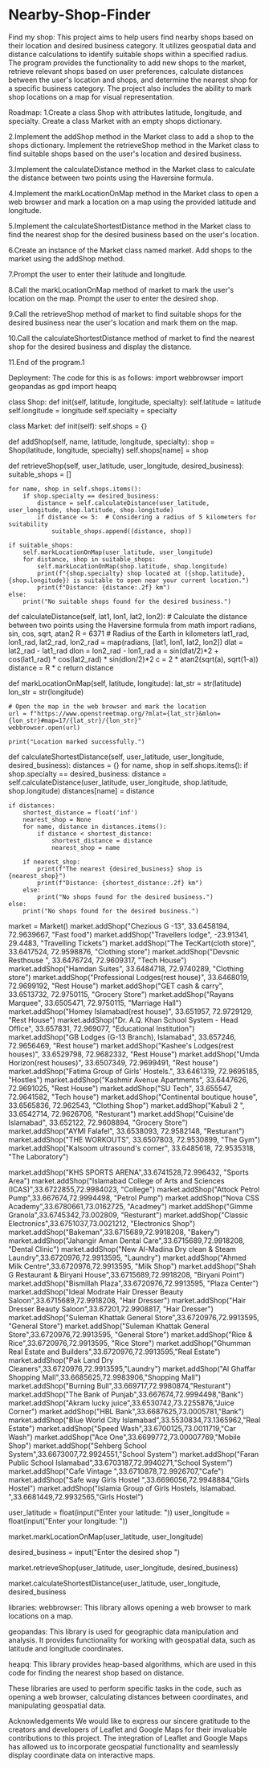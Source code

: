 # Nearby-Shop-Finder
 Find my shop:
This project aims to help users find nearby shops based on their location and desired business category. It utilizes geospatial data and distance calculations to identify suitable shops within a specified radius. The program provides the functionality to add new shops to the market, retrieve relevant shops based on user preferences, calculate distances between the user's location and shops, and determine the nearest shop for a specific business category. The project also includes the ability to mark shop locations on a map for visual representation.

Roadmap:
1.Create a class Shop with attributes latitude, longitude, and specialty. Create a class Market with an empty shops dictionary.

2.Implement the addShop method in the Market class to add a shop to the shops dictionary. Implement the retrieveShop method in the Market class to find suitable shops based on the user's location and desired business.

3.Implement the calculateDistance method in the Market class to calculate the distance between two points using the Haversine formula.

4.Implement the markLocationOnMap method in the Market class to open a web browser and mark a location on a map using the provided latitude and longitude.

5.Implement the calculateShortestDistance method in the Market class to find the nearest shop for the desired business based on the user's location.

6.Create an instance of the Market class named market. Add shops to the market using the addShop method.

7.Prompt the user to enter their latitude and longitude.

8.Call the markLocationOnMap method of market to mark the user's location on the map. Prompt the user to enter the desired shop.

9.Call the retrieveShop method of market to find suitable shops for the desired business near the user's location and mark them on the map.

10.Call the calculateShortestDistance method of market to find the nearest shop for the desired business and display the distance.

11.End of the program.1

Deployment:
The code for this is as follows: import webbrowser import geopandas as gpd import heapq

class Shop: def init(self, latitude, longitude, specialty): self.latitude = latitude self.longitude = longitude self.specialty = specialty

class Market: def init(self): self.shops = {}

def addShop(self, name, latitude, longitude, specialty):
    shop = Shop(latitude, longitude, specialty)
    self.shops[name] = shop

def retrieveShop(self, user_latitude, user_longitude, desired_business):
    suitable_shops = []

    for name, shop in self.shops.items():
        if shop.specialty == desired_business:
            distance = self.calculateDistance(user_latitude, user_longitude, shop.latitude, shop.longitude)
            if distance <= 5:  # Considering a radius of 5 kilometers for suitability
                suitable_shops.append((distance, shop))

    if suitable_shops:
        self.markLocationOnMap(user_latitude, user_longitude)
        for distance, shop in suitable_shops:
            self.markLocationOnMap(shop.latitude, shop.longitude)
            print(f"{shop.specialty} shop located at ({shop.latitude}, {shop.longitude}) is suitable to open near your current location.")
            print(f"Distance: {distance:.2f} km")
    else:
        print("No suitable shops found for the desired business.")

def calculateDistance(self, lat1, lon1, lat2, lon2):
    # Calculate the distance between two points using the Haversine formula
    from math import radians, sin, cos, sqrt, atan2
    R = 6371  # Radius of the Earth in kilometers
    lat1_rad, lon1_rad, lat2_rad, lon2_rad = map(radians, [lat1, lon1, lat2, lon2])
    dlat = lat2_rad - lat1_rad
    dlon = lon2_rad - lon1_rad
    a = sin(dlat/2)*2 + cos(lat1_rad) * cos(lat2_rad) * sin(dlon/2)*2
    c = 2 * atan2(sqrt(a), sqrt(1-a))
    distance = R * c
    return distance

def markLocationOnMap(self, latitude, longitude):
    lat_str = str(latitude)
    lon_str = str(longitude)

    # Open the map in the web browser and mark the location
    url = f"https://www.openstreetmap.org/?mlat={lat_str}&mlon={lon_str}#map=17/{lat_str}/{lon_str}"
    webbrowser.open(url)

    print("Location marked successfully.")

def calculateShortestDistance(self, user_latitude, user_longitude, desired_business):
    distances = {}
    for name, shop in self.shops.items():
        if shop.specialty == desired_business:
            distance = self.calculateDistance(user_latitude, user_longitude, shop.latitude, shop.longitude)
            distances[name] = distance

    if distances:
        shortest_distance = float('inf')
        nearest_shop = None
        for name, distance in distances.items():
            if distance < shortest_distance:
                shortest_distance = distance
                nearest_shop = name

        if nearest_shop:
            print(f"The nearest {desired_business} shop is {nearest_shop}")
            print(f"Distance: {shortest_distance:.2f} km")
        else:
            print("No shops found for the desired business.")
    else:
        print("No shops found for the desired business.")
market = Market() market.addShop("Chezious G -13", 33.6458194, 72.9639667, "Fast food") market.addShop("Travellers lodge", -23.91341, 29.4483, "Travelling Tickets") market.addShop("The TecKart(cloth store)", 33.6417524, 72.9598876, "Clothing store") market.addShop("Devsnic Resthouse ", 33.6476724, 72.9609317, "Tech House") market.addShop("Hamdan Suites", 33.6484718, 72.9740289, "Clothing store") market.addShop("Professional Lodges(rest house)", 33.6468019, 72.9699192, "Rest House") market.addShop("GET cash & carry", 33.6513732, 72.9750115, "Grocery Store") market.addShop("Rayans Marquee", 33.6505471, 72.9750115, "Marriage Hall") market.addShop("Homey Islamabad(rest house)", 33.651957, 72.9729129, "Rest House") market.addShop("Dr. A.Q. Khan School System - Head Office", 33.657831, 72.969077, "Educational Institution") market.addShop("GB Lodges (G-13 Branch), Islamabad", 33.657246, 72.9656469, "Rest house") market.addShop("Kashee's Lodges(rest houses)", 33.6529798, 72.9682332, "Rest House") market.addShop("Umda Horizon(rest houses)", 33.6507349, 72.9699491, "Rest house") market.addShop("Fatima Group of Girls' Hostels.", 33.6461319, 72.9695185, "Hostles") market.addShop("Kashmir Avenue Apartments", 33.6447626, 72.9691025, "Rest House") market.addShop("SU Tech", 33.655547, 72.9641582, "Tech house") market.addShop("Continental boutique house", 33.6565836, 72.962543, "Clothing Shop") market.addShop("Kabuli 2 ", 33.6542714, 72.9626706, "Resturant") market.addShop("Cuisine'de Islamabad", 33.652122, 72.9608894, "Grocery Store") market.addShop("AYMI Falafel", 33.6538093, 72.9582148, "Resturant") market.addShop("THE WORKOUTS", 33.6507803, 72.9530899, "The Gym") market.addShop("Kalsoom ultrasound's corner", 33.6485618, 72.9535318, "The Laboratory")

market.addShop("KHS SPORTS ARENA",33.6741528,72.996432, "Sports Area") market.addShop("Islamabad College of Arts and Sciences (ICAS)",33.6722855,72.9984023, "College") market.addShop("Attock Petrol Pump",33.667674,72.9994498, "Petrol Pump") market.addShop("Nova CSS Academy",33.6780661,73.0162725, "Acadmey") market.addShop("Gimme Granola",33.6745342,73.002809, "Resturant") market.addShop("Classic Electronics",33.6751037,73.0021212, "Electronics Shop") market.addShop("Bakeman",33.6715689,72.9918208, "Bakery") market.addShop("Jahangir Aman Dental Care",33.6715689,72.9918208, "Dental Clinic") market.addShop("New Al-Madina Dry clean & Steam Laundry",33.6720976,72.9913595, "Laundry") market.addShop("Ahmed Milk Centre",33.6720976,72.9913595, "Milk Shop") market.addShop("Shah G Restaurant & Biryani House",33.6715689,72.9918208, "Biryani Point") market.addShop("Bismillah Plaza",33.6720976,72.9913595, "Plaza Center") market.addShop("Ideal Modrate Hair Dresser Beauty Saloon",33.6715689,72.9918208, "Hair Dresser") market.addShop("Hair Dresser Beauty Saloon",33.67201,72.9908817, "Hair Dresser") market.addShop("Suleman Khattak General Store",33.6720976,72.9913595, "General Store") market.addShop("Suleman Khattak General Store",33.6720976,72.9913595, "General Store") market.addShop("Rice & Rice",33.6720976,72.9913595, "Rice Store") market.addShop("Ghumman Real Estate and Builders",33.6720976,72.9913595,"Real Estate") market.addShop("Pak Land Dry Cleaners",33.6720976,72.9913595,"Laundry") market.addShop("Al Ghaffar Shopping Mall",33.6685625,72.9983906,"Shopping Mall") market.addShop("Burning Bull",33.669717,72.9980874,"Resturant") market.addShop("The Bank of Punjab",33.667674,72.9994498,"Bank") market.addShop("Akram lucky juice",33.6530742,73.2255876,"Juice Corner") market.addShop("HBL Bank",33.6687625,73.0005781,"Bank") market.addShop("Blue World City Islamabad",33.5530834,73.1365962,"Real Estate") market.addShop("Speed Wash",33.6700125,73.0011719,"Car Wash") market.addShop("Ace One",33.6699772,73.00007769,"Mobile Shop") market.addShop("Sehberg School System",33.6673007,72.9924551,"School System") market.addShop("Faran Public School Islamabad",33.6703187,72.9940271,"School System") market.addShop("Cafe Vintage ",33.6710878,72.9926707,"Cafe") market.addShop("Safe way Girls Hostel ",33.6696056,72.9948884,"Girls Hostel") market.addShop("Islamia Group of Girls Hostels, Islamabad. ",33.6681449,72.9932565,"Girls Hostel")

user_latitude = float(input("Enter your latitude: ")) user_longitude = float(input("Enter your longitude: "))

market.markLocationOnMap(user_latitude, user_longitude)

desired_business = input("Enter the desired shop ")

market.retrieveShop(user_latitude, user_longitude, desired_business)

market.calculateShortestDistance(user_latitude, user_longitude, desired_business

libraries:
webbrowser: This library allows opening a web browser to mark locations on a map.

geopandas: This library is used for geographic data manipulation and analysis. It provides functionality for working with geospatial data, such as latitude and longitude coordinates.

heapq: This library provides heap-based algorithms, which are used in this code for finding the nearest shop based on distance.

These libraries are used to perform specific tasks in the code, such as opening a web browser, calculating distances between coordinates, and manipulating geospatial data.

Acknowledgements
We would like to express our sincere gratitude to the creators and developers of Leaflet and Google Maps for their invaluable contributions to this project. The integration of Leaflet and Google Maps has allowed us to incorporate geospatial functionality and seamlessly display coordinate data on interactive maps.
